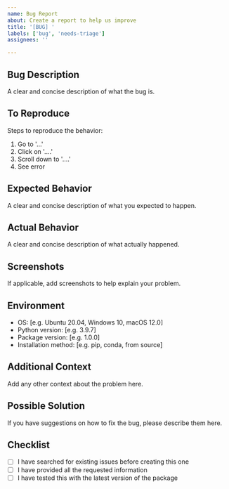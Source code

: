 ```yaml
---
name: Bug Report
about: Create a report to help us improve
title: '[BUG] '
labels: ['bug', 'needs-triage']
assignees: ''

---
```


## Bug Description
A clear and concise description of what the bug is.

## To Reproduce
Steps to reproduce the behavior:
1. Go to '...'
2. Click on '....'
3. Scroll down to '....'
4. See error

## Expected Behavior
A clear and concise description of what you expected to happen.

## Actual Behavior
A clear and concise description of what actually happened.

## Screenshots
If applicable, add screenshots to help explain your problem.

## Environment
- OS: [e.g. Ubuntu 20.04, Windows 10, macOS 12.0]
- Python version: [e.g. 3.9.7]
- Package version: [e.g. 1.0.0]
- Installation method: [e.g. pip, conda, from source]

## Additional Context
Add any other context about the problem here.

## Possible Solution
If you have suggestions on how to fix the bug, please describe them here.

## Checklist
- [ ] I have searched for existing issues before creating this one
- [ ] I have provided all the requested information
- [ ] I have tested this with the latest version of the package 